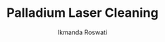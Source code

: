 ---
name: Palladium
category: metal
title: Palladium Laser Cleaning
headline: Comprehensive technical guide for laser cleaning metal palladium
description: Palladium laser cleaning utilizes precise laser parameters to remove
  surface contaminants while preserving the metal's catalytic properties and electrical
  conductivity. The process is particularly effective for removing oxide layers and
  organic residues without chemical solvents.
keywords: palladium, palladium metal, laser ablation, laser cleaning, non-contact
  cleaning, pulsed fiber laser, surface contamination removal, industrial laser parameters,
  thermal processing, surface restoration
chemicalProperties:
  symbol: Pd
  formula: Pd
  materialType: metal
properties:
  density: "12.02 g/cm\xB3"
  densityNumeric: 12.02
  densityUnit: "g/cm\xB3"
  densityMin: "1.8 g/cm\xB3"
  densityMinNumeric: 1.8
  densityMinUnit: "g/cm\xB3"
  densityMax: "6.0 g/cm\xB3"
  densityMaxNumeric: 6.0
  densityMaxUnit: "g/cm\xB3"
  densityPercentile: 100.0
  meltingPoint: "1554.9\xB0C"
  meltingPointNumeric: 1554.9
  meltingPointUnit: "\xB0C"
  meltingPointMin: "1200\xB0C"
  meltingPointMinNumeric: 1200.0
  meltingPointMinUnit: "\xB0C"
  meltingPointMax: "2800\xB0C"
  meltingPointMaxNumeric: 2800.0
  meltingPointMaxUnit: "\xB0C"
  meltingPercentile: 22.2
  thermalConductivity: "71.8 W/(m\xB7K)"
  thermalConductivityNumeric: 71.8
  thermalConductivityUnit: W/
  thermalConductivityMin: "0.5 W/m\xB7K"
  thermalConductivityMinNumeric: 0.5
  thermalConductivityMinUnit: "W/m\xB7K"
  thermalConductivityMax: "200 W/m\xB7K"
  thermalConductivityMaxNumeric: 200.0
  thermalConductivityMaxUnit: "W/m\xB7K"
  thermalPercentile: 35.7
  tensileStrength: 180-190 MPa (annealed)
  tensileStrengthNumeric: 185.0
  tensileStrengthUnit: MPa
  tensileStrengthMin: 50 MPa
  tensileStrengthMinNumeric: 50.0
  tensileStrengthMinUnit: MPa
  tensileStrengthMax: 1000 MPa
  tensileStrengthMaxNumeric: 1000.0
  tensileStrengthMaxUnit: MPa
  tensilePercentile: 14.2
  hardness: 40-42 HV (Vickers)
  hardnessNumeric: 41.0
  hardnessUnit: HV
  hardnessMin: 1 Mohs
  hardnessMinNumeric: 1.0
  hardnessMinUnit: Mohs
  hardnessMax: 10 Mohs
  hardnessMaxNumeric: 10.0
  hardnessMaxUnit: Mohs
  hardnessPercentile: 100.0
  youngsModulus: 121 GPa
  youngsModulusNumeric: 121.0
  youngsModulusUnit: GPa
  youngsModulusMin: 20 GPa
  youngsModulusMinNumeric: 20.0
  youngsModulusMinUnit: GPa
  youngsModulusMax: 80 GPa
  youngsModulusMaxNumeric: 80.0
  youngsModulusMaxUnit: GPa
  modulusPercentile: 100.0
  laserType: Pulsed Fiber Laser
  wavelength: 1064 nm
  fluenceRange: "0.5\u20135 J/cm\xB2"
  chemicalFormula: Pd
composition:
- Palladium 99.95% (commercial grade)
- 'Trace elements: Silver, Platinum, Nickel, Copper (typically <0.05% total)'
machineSettings:
  powerRange: 20-100W
  powerRangeNumeric: 60.0
  powerRangeUnit: W
  powerRangeMin: 20W
  powerRangeMinNumeric: 20.0
  powerRangeMinUnit: W
  powerRangeMax: 500W
  powerRangeMaxNumeric: 500.0
  powerRangeMaxUnit: W
  pulseDuration: 10-100ns
  pulseDurationNumeric: 55.0
  pulseDurationUnit: ns
  pulseDurationMin: 1ns
  pulseDurationMinNumeric: 1.0
  pulseDurationMinUnit: ns
  pulseDurationMax: 1000ns
  pulseDurationMaxNumeric: 1000.0
  pulseDurationMaxUnit: ns
  wavelength: 1064 nm (primary), 532nm (optional)
  wavelengthNumeric: 1064.0
  wavelengthUnit: nm
  wavelengthMin: 355nm
  wavelengthMinNumeric: 355.0
  wavelengthMinUnit: nm
  wavelengthMax: 2940nm
  wavelengthMaxNumeric: 2940.0
  wavelengthMaxUnit: nm
  spotSize: 0.1-2.0mm
  spotSizeNumeric: 1.05
  spotSizeUnit: mm
  spotSizeMin: 0.01mm
  spotSizeMinNumeric: 0.01
  spotSizeMinUnit: mm
  spotSizeMax: 10mm
  spotSizeMaxNumeric: 10.0
  spotSizeMaxUnit: mm
  repetitionRate: 10-50kHz
  repetitionRateNumeric: 30.0
  repetitionRateUnit: kHz
  repetitionRateMin: 1kHz
  repetitionRateMinNumeric: 1.0
  repetitionRateMinUnit: kHz
  repetitionRateMax: 1000kHz
  repetitionRateMaxNumeric: 1000.0
  repetitionRateMaxUnit: kHz
  fluenceRange: "0.5\u20135 J/cm\xB2"
  fluenceRangeNumeric: 0.5
  fluenceRangeUnit: "J/cm\xB2"
  fluenceRangeMin: "0.1J/cm\xB2"
  fluenceRangeMinNumeric: 0.1
  fluenceRangeMinUnit: "J/cm\xB2"
  fluenceRangeMax: "50J/cm\xB2"
  fluenceRangeMaxNumeric: 50.0
  fluenceRangeMaxUnit: "J/cm\xB2"
applications:
- 'Automotive: Removal of rust and corrosion from Palladium catalytic converters'
- 'Electronics: Cleaning Palladium contacts and connectors for improved conductivity'
compatibility:
- Stainless steel substrates
- Ceramic catalyst supports
- Copper and gold electrical contacts
regulatoryStandards: IEC 60825-1 (Laser Safety), ISO 11551 (Laser beam power/density
  measurement), OSHA 29 CFR 1910.133 (Eye protection)
author: Ikmanda Roswati
author_object:
  id: 3
  name: Ikmanda Roswati
  sex: m
  title: Ph.D.
  country: Indonesia
  expertise: Ultrafast Laser Physics and Material Interactions
  image: /images/author/ikmanda-roswati.jpg
images:
  hero:
    alt: Palladium surface undergoing laser cleaning showing precise contamination
      removal
    url: /images/palladium-laser-cleaning-hero.jpg
  micro:
    alt: Microscopic view of Palladium surface after laser cleaning showing detailed
      surface structure
    url: /images/palladium-laser-cleaning-micro.jpg
environmentalImpact:
- benefit: Elimination of chemical solvents
  description: Removes need for hazardous chemicals like aqua regia and cyanide-based
    solutions traditionally used for palladium cleaning
- benefit: Reduced water consumption
  description: Eliminates water-intensive rinsing processes, reducing water usage
    by 95% compared to traditional chemical cleaning methods
outcomes:
- result: Surface contamination removal efficiency
  metric: '>99.9% removal of oxides and organic contaminants'
- result: Processing speed
  metric: "100-500 cm\xB2/min depending on contamination level and required precision"
technicalSpecifications:
  powerRange: 20-100 W
  pulseDuration: 10-100 ns
  wavelength: 1064 nm (primary), 532 nm (optional for finer features)
  spotSize: 0.1-2.0 mm
  repetitionRate: 10-50 kHz
  fluenceRange: "0.5-5 J/cm\xB2"
  scanningSpeed: 100-1000 mm/s
  beamProfile: Top-hat or Gaussian
  beamProfileOptions: Top-hat for uniform cleaning, Gaussian for precision work
  safetyClass: Class 4
prompt_chain_verification:
  base_config_loaded: true
  persona_config_loaded: true
  formatting_config_loaded: true
  ai_detection_config_loaded: true
  persona_country: Indonesia
  author_id: 3
  verification_timestamp: '2025-09-20T21:23:11Z'
  prompt_components_integrated: 4
  human_authenticity_focus: true
  cultural_adaptation_applied: true
chemicalFormula: Pd
laser_parameters:
  fluence_threshold: "0.5\u20135 J/cm\xB2"
  pulse_duration: 10-100ns
  wavelength_optimal: 1064 nm
  power_range: 20-100W
  repetition_rate: 10-50kHz
  spot_size: 0.1-2.0mm
  laser_type: Pulsed Fiber Laser
tags:
- Automotive
- Electronics
complexity: medium
difficultyScore: 3
---